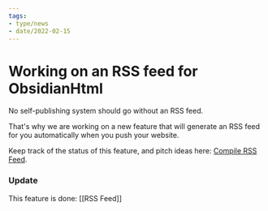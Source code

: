 ```yaml
---
tags:
- type/news
- date/2022-02-15
---
```


# Working on an RSS feed for ObsidianHtml
No self-publishing system should go without an RSS feed.

That's why we are working on a new feature that will generate an RSS feed for you automatically when you push your website.

Keep track of the status of this feature, and pitch ideas here: [Compile RSS Feed](https://github.com/obsidian-html/obsidian-html/issues/21).

### Update
This feature is done: [[RSS Feed]]